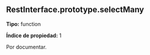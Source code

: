 ## RestInterface.prototype.selectMany

**Tipo:** function

**Índice de propiedad:** 1

Por documentar.



